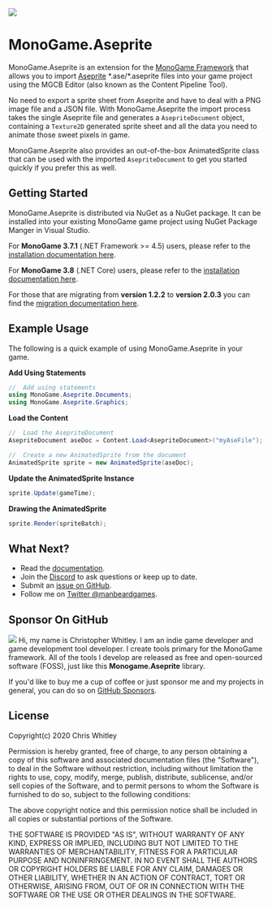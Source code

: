 ![](https://raw.githubusercontent.com/manbeardgames/monogame-aseprite/gh-pages-develop/static/img/monogame_aseprite_banner_800_200.png)

# MonoGame.Aseprite
MonoGame.Aseprite is an extension for the [MonoGame Framework](https://www.monogame.net) that allows you to import [Aseprite](https://www.aseprite.org) \*.ase/\*.aseprite files into your game project using the MGCB Editor (also known as the Content Pipeline Tool).

No need to export a sprite sheet from Aseprite and have to deal with a PNG image file and a JSON file. With MonoGame.Aseprite the import process takes the single Aseprite file and generates a `AsepriteDocument` object, containing a `Texture2D` generated sprite sheet and all the data you need to animate those sweet pixels in game. 

MonoGame.Aseprite also provides an out-of-the-box AnimatedSprite class that can be used with the imported `AsepriteDocument` to get you started quickly if you prefer this as well.

## Getting Started
MonoGame.Aseprite is distributed via NuGet as a NuGet package. It can be installed into your existing MonoGame game project using NuGet Package Manger in Visual Studio. 

For **MonoGame 3.7.1** (.NET Framework >= 4.5) users, please refer to the [installation documentation here](https://manbeardgames.com/monogame-aseprite/getting-started/monogame37installation).

For **MonoGame 3.8** (.NET Core) users, please refer to the [installation documentation here](https://manbeardgames.com/monogame-aseprite/getting-started/monogame38installation).

For those that are migrating from **version 1.2.2** to **version 2.0.3** you can find the [migration documentation here](https://manbeardgames.com/monogame-aseprite/getting-started/migratingv1v2).

## Example Usage
The following is a quick example of using MonoGame.Aseprite in your game.

**Add Using Statements**
```csharp
//  Add using statements
using MonoGame.Aseprite.Documents;
using MonoGame.Aseprite.Graphics;
```

**Load the Content**
```csharp
//  Load the AsepriteDocument
AsepriteDocument aseDoc = Content.Load<AsepriteDocument>("myAseFile");

//  Create a new AnimatedSprite from the document
AnimatedSprite sprite = new AnimatedSprite(aseDoc);

```

**Update the AnimatedSprite Instance**
```csharp
sprite.Update(gameTime);
```

**Drawing the AnimatedSprite**
```csharp
sprite.Render(spriteBatch);
```


## What Next?
* Read the [documentation](https://manbeardgames.com/monogame-aseprite).
* Join the [Discord](https://discord.gg/8jFvHhuMJU) to ask questions or keep up to date.
* Submit an [issue on GitHub](https://github.com/manbeardgames/monogame-aseprite/issues).
* Follow me on [Twitter @manbeardgames](https://www.twitter.com/manbeardgames).

## Sponsor On GitHub
[![](https://raw.githubusercontent.com/manbeardgames/monogame-aseprite/gh-pages-develop/static/img/github_sponsor.png)](https://github.com/sponsors/manbeardgames)
 Hi, my name is Christopher Whitley. I am an indie game developer and game development tool developer. I create tools primary for the MonoGame framework. All of the tools I develop are released as free and open-sourced software (FOSS), just like this **Monogame.Aseprite** library.

 If you'd like to buy me a cup of coffee or just sponsor me and my projects in general, you can do so on [GitHub Sponsors](https://github.com/sponsors/manbeardgames). 





## License
Copyright(c) 2020 Chris Whitley

Permission is hereby granted, free of charge, to any person obtaining a copy
of this software and associated documentation files (the "Software"), to deal
in the Software without restriction, including without limitation the rights
to use, copy, modify, merge, publish, distribute, sublicense, and/or sell
copies of the Software, and to permit persons to whom the Software is
furnished to do so, subject to the following conditions:

The above copyright notice and this permission notice shall be included in
all copies or substantial portions of the Software.

THE SOFTWARE IS PROVIDED "AS IS", WITHOUT WARRANTY OF ANY KIND, EXPRESS OR
IMPLIED, INCLUDING BUT NOT LIMITED TO THE WARRANTIES OF MERCHANTABILITY,
FITNESS FOR A PARTICULAR PURPOSE AND NONINFRINGEMENT. IN NO EVENT SHALL THE
AUTHORS OR COPYRIGHT HOLDERS BE LIABLE FOR ANY CLAIM, DAMAGES OR OTHER
LIABILITY, WHETHER IN AN ACTION OF CONTRACT, TORT OR OTHERWISE, ARISING FROM,
OUT OF OR IN CONNECTION WITH THE SOFTWARE OR THE USE OR OTHER DEALINGS IN
THE SOFTWARE.




